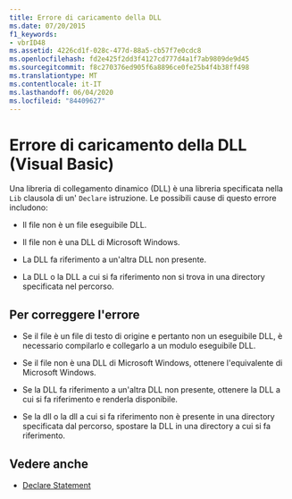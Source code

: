 ```yaml
---
title: Errore di caricamento della DLL
ms.date: 07/20/2015
f1_keywords:
- vbrID48
ms.assetid: 4226cd1f-028c-477d-88a5-cb57f7e0cdc8
ms.openlocfilehash: fd2e425f2dd3f4127cd777d4a1f7ab9809de9d45
ms.sourcegitcommit: f8c270376ed905f6a8896ce0fe25b4f4b38ff498
ms.translationtype: MT
ms.contentlocale: it-IT
ms.lasthandoff: 06/04/2020
ms.locfileid: "84409627"
---
```

# <a name="error-in-loading-dll-visual-basic"></a>Errore di caricamento della DLL (Visual Basic)
Una libreria di collegamento dinamico (DLL) è una libreria specificata nella `Lib` clausola di un' `Declare` istruzione. Le possibili cause di questo errore includono:  
  
- Il file non è un file eseguibile DLL.  
  
- Il file non è una DLL di Microsoft Windows.  
  
- La DLL fa riferimento a un'altra DLL non presente.  
  
- La DLL o la DLL a cui si fa riferimento non si trova in una directory specificata nel percorso.  
  
## <a name="to-correct-this-error"></a>Per correggere l'errore  
  
- Se il file è un file di testo di origine e pertanto non un eseguibile DLL, è necessario compilarlo e collegarlo a un modulo eseguibile DLL.  
  
- Se il file non è una DLL di Microsoft Windows, ottenere l'equivalente di Microsoft Windows.  
  
- Se la DLL fa riferimento a un'altra DLL non presente, ottenere la DLL a cui si fa riferimento e renderla disponibile.  
  
- Se la dll o la dll a cui si fa riferimento non è presente in una directory specificata dal percorso, spostare la DLL in una directory a cui si fa riferimento.  
  
## <a name="see-also"></a>Vedere anche

- [Declare Statement](../statements/declare-statement.md)
